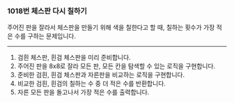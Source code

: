 ### 1018번 체스판 다시 칠하기

주어진 판을 잘라서 체스판을 만들기 위해 색을 칠한다고 할 때, 칠하는 횟수가 가장 적은 수를 구하는 문제입니다.

---

1. 검흰 체스판, 흰검 체스판을 미리 준비합니다.
2. 주어진 판을 8x8로 잘라 모든 판, 모든 칸을 탐색할 수 있는 로직을 구현합니다.
3. 준비한 검흰, 흰검 체스판과 자른판을 비교하는 로직을 구현합니다.
4. 비교한 검흰, 흰검의 칠하는 수 중 더 적은 수를 반환합니다.
5. 자른 모든 판을 돌고나서 가장 적은 수를 출력합니다.
